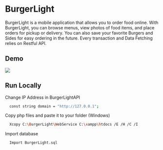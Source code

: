# BurgerLight

BurgerLight is a mobile application that allows you to order food online. With BurgerLight, you can browse menus, view photos of food items, and place orders for pickup or delivery. You can also save your favorite Burgers and Sides for easy ordering in the future. Every transaction and Data Fetching relies on Restful API.

## Demo

![](https://media3.giphy.com/media/v1.Y2lkPTc5MGI3NjExYmE3ZWM5NzU1YTUwOTcwYzFhNjUzMzI2Zjg1NzMzYzA3MTExY2RlYSZlcD12MV9pbnRlcm5hbF9naWZzX2dpZklkJmN0PWc/MbZ9FYyKXtSZlzSJYP/giphy.gif)
## Run Locally

Change IP Address in BurgerLightAPI

```bash
  const string domain = "http://127.0.0.1";
```

Copy php files and paste it to your folder (Windows)

```bash
  Xcopy C:\BurgerLight\WebService C:\xampp\htdocs /E /H /C /I
```

Import database

```bash
  Import BurgerLight.sql
```

